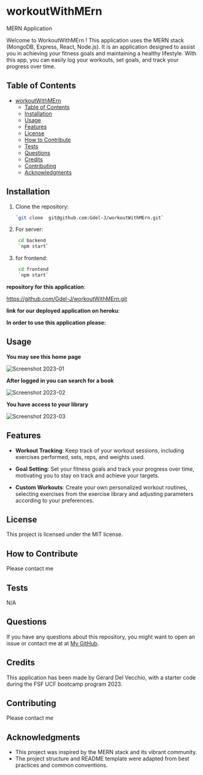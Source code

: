 # workoutWithMErn
MERN Application


Welcome to WorkoutWithMErn ! This application uses  the MERN stack (MongoDB, Express, React, Node.js). It is an  application designed to assist you in achieving your fitness goals and maintaining a healthy lifestyle. With this app, you can easily log your workouts, set goals, and track your progress over time.

## Table of Contents 
 
- [workoutWithMErn](#workoutwithmern)
  - [Table of Contents](#table-of-contents)
  - [Installation](#installation)
  - [Usage](#usage)
  - [Features](#features)
  - [License](#license)
  - [How to Contribute](#how-to-contribute)
  - [Tests](#tests)
  - [Questions](#questions)
  - [Credits](#credits)
  - [Contributing](#contributing)
  - [Acknowledgments](#acknowledgments)


## Installation

1. Clone the repository:  

   ```bash
   `git clone  git@github.com:Gdel-J/workoutWithMErn.git`
   ```

2. For server:

   ```bash
    cd backend
    `npm start`
   ```

3. for frontend:

   ```bash
    cd frontend
    `npm start`
   ```


**repository for this application**:


https://github.com/Gdel-J/workoutWithMErn.git

**link for our deployed application on heroku**:





**In order to use this application please:**

 


## Usage



**You may see this home page**  

![Screenshot 2023-01](https://github.com/Gdel-J/MERN-Book-Search-Engine-V8/assets/120201085/fba2dc03-4635-4011-9842-a44da91eab5d)

**After logged in you can search for a book** 

![Screenshot 2023-02](https://github.com/Gdel-J/MERN-Book-Search-Engine-V8/assets/120201085/aa186d5a-9da3-4bfd-9fce-e36bd50b919c)

**You have access to your library** 

![Screenshot 2023-03](https://github.com/Gdel-J/MERN-Book-Search-Engine-V8/assets/120201085/f69d884c-e508-4538-a1e0-990778c2e8d6)

## Features

- **Workout Tracking**: Keep track of your workout sessions, including exercises performed, sets, reps, and weights used.

- **Goal Setting**: Set your fitness goals and track your progress over time, motivating you to stay on track and achieve your targets.
- **Custom Workouts**: Create your own personalized workout routines, selecting exercises from the exercise library and adjusting parameters according to your preferences.

## License

This project is licensed under the MIT license.

## How to Contribute

Please contact me

## Tests

N/A

## Questions

If you have any questions about this repository, you might want to open an issue or contact me  at 
 at [My GitHub](https://github.com/Gdel-J).




## Credits

This application has been made by Gérard Del Vecchio, with a starter code during the FSF UCF bootcamp program 2023.

## Contributing

Please contact me 

## Acknowledgments

- This project was inspired by the MERN stack and its vibrant community.
- The project structure and README template were adapted from best practices and common conventions.







